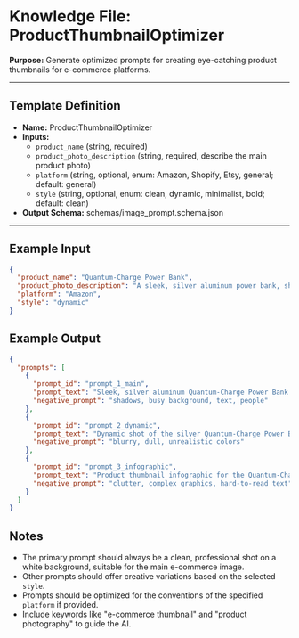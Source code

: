 # Knowledge File: ProductThumbnailOptimizer

**Purpose:**
Generate optimized prompts for creating eye-catching product thumbnails for e-commerce platforms.

---

## Template Definition
- **Name:** ProductThumbnailOptimizer
- **Inputs:**
  - `product_name` (string, required)
  - `product_photo_description` (string, required, describe the main product photo)
  - `platform` (string, optional, enum: Amazon, Shopify, Etsy, general; default: general)
  - `style` (string, optional, enum: clean, dynamic, minimalist, bold; default: clean)
- **Output Schema:** schemas/image_prompt.schema.json

---

## Example Input
```json
{
  "product_name": "Quantum-Charge Power Bank",
  "product_photo_description": "A sleek, silver aluminum power bank, shown from a 3/4 angle.",
  "platform": "Amazon",
  "style": "dynamic"
}
```

## Example Output
```json
{
  "prompts": [
    {
      "prompt_id": "prompt_1_main",
      "prompt_text": "Sleek, silver aluminum Quantum-Charge Power Bank on a pure white background, 3/4 angle. Studio lighting, sharp focus, with a subtle reflection underneath. E-commerce thumbnail for Amazon, professional, high-resolution.",
      "negative_prompt": "shadows, busy background, text, people"
    },
    {
      "prompt_id": "prompt_2_dynamic",
      "prompt_text": "Dynamic shot of the silver Quantum-Charge Power Bank with blue energy streaks flowing out of its ports, symbolizing fast charging. Dark, tech-inspired background. Glowing effects, high contrast, commercial product photography.",
      "negative_prompt": "blurry, dull, unrealistic colors"
    },
    {
      "prompt_id": "prompt_3_infographic",
      "prompt_text": "Product thumbnail infographic for the Quantum-Charge Power Bank. The power bank is in the center, with clean icons and text pointing to key features: '10,000mAh', 'Quantum-Charge Speed', 'Dual Ports'. White background, Amazon-compliant.",
      "negative_prompt": "clutter, complex graphics, hard-to-read text"
    }
  ]
}
```

## Notes
- The primary prompt should always be a clean, professional shot on a white background, suitable for the main e-commerce image.
- Other prompts should offer creative variations based on the selected `style`.
- Prompts should be optimized for the conventions of the specified `platform` if provided.
- Include keywords like "e-commerce thumbnail" and "product photography" to guide the AI.